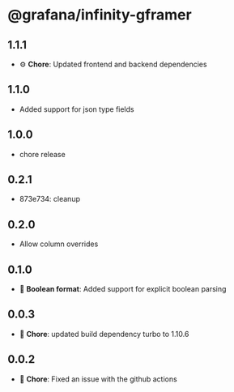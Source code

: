 # @grafana/infinity-gframer

## 1.1.1

- ⚙️ **Chore**: Updated frontend and backend dependencies

## 1.1.0

- Added support for json type fields

## 1.0.0

- chore release

## 0.2.1

- 873e734: cleanup

## 0.2.0

- Allow column overrides

## 0.1.0

- 🚀 **Boolean format**: Added support for explicit boolean parsing

## 0.0.3

- 🐛 **Chore**: updated build dependency turbo to 1.10.6

## 0.0.2

- 🐛 **Chore**: Fixed an issue with the github actions

